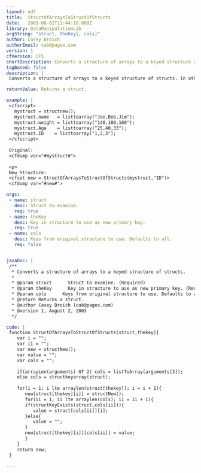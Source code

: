 ```yaml
---
layout: udf
title:  StructOfArraysToStructOfStructs
date:   2003-08-02T11:44:10.000Z
library: DataManipulationLib
argString: "struct, theKey[, cols]"
author: Casey Broich
authorEmail: cab@pagex.com
version: 1
cfVersion: CF5
shortDescription: Converts a structure of arrays to a keyed structure of structs.
tagBased: false
description: |
 Converts a structure of arrays to a keyed structure of structs. In other words - taking a struct where each key is an array, it converts the struct into a struct of structs, where a particular key is used as the root key.

returnValue: Returns a struct.

example: |
 <cfscript>
   mystruct = structnew();
   mystruct.name   = listtoarray("Joe,Bob,Jim");
   mystruct.weight = listtoarray("140,180,160");
   mystruct.Age    = listtoarray("25,40,33");
   mystruct.ID    = listtoarray("1,2,3");
 </cfscript>
 
 Original:
 <cfdump var="#mystruct#">
 
 <p>
 New Structure:
 <cfset new = StructOfArraysToStructOfStructs(mystruct,"ID")>
 <cfdump var="#new#">

args:
 - name: struct
   desc: Struct to examine.
   req: true
 - name: theKey
   desc: Key in structure to use as new primary key.
   req: true
 - name: cols
   desc: Keys from original structure to use. Defaults to all.
   req: false


javaDoc: |
 /**
  * Converts a structure of arrays to a keyed structure of structs.
  * 
  * @param struct      Struct to examine. (Required)
  * @param theKey      Key in structure to use as new primary key. (Required)
  * @param cols      Keys from original structure to use. Defaults to all. (Optional)
  * @return Returns a struct. 
  * @author Casey Broich (cab@pagex.com) 
  * @version 1, August 2, 2003 
  */

code: |
 function StructOfArraysToStructOfStructs(struct,thekey){ 
    var i = ""; 
    var ii = ""; 
    var new = structNew();
    var value = ""; 
    var cols = "";
 
    if(arrayLen(arguments) GT 2) cols = listToArray(arguments[3]);
    else cols = structkeyarray(struct); 
 
    for(i = 1; i lte arraylen(struct[thekey]); i = i + 1){
       new[struct[thekey][i]] = structNew();
       for(ii = 1; ii lte arraylen(cols); ii = ii + 1){
       if(structKeyExists(struct,cols[ii])){
          value = struct[cols[ii]][i];
       }else{
          value = "";
       }
       new[struct[thekey][i]][cols[ii]] = value;
       }
    }
    return new;
 }

---
```


